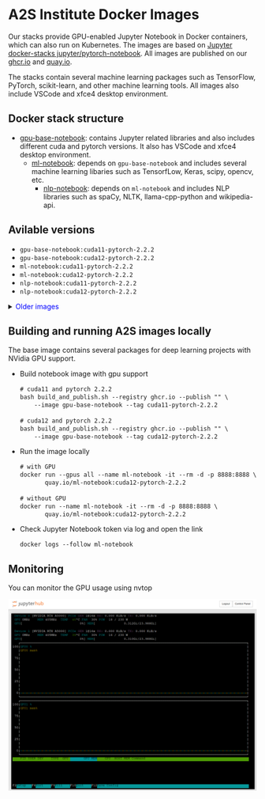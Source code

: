 # A2S Institute Docker Images

Our stacks provide GPU-enabled Jupyter Notebook in Docker containers, which can also run on Kubernetes. The images are based on [Jupyter docker-stacks jupyter/pytorch-notebook](https://github.com/jupyter/docker-stacks/tree/main/images/pytorch-notebook). All images are published on our [ghcr.io](https://github.com/orgs/a2s-institute/packages) and [quay.io](https://quay.io/user/a2s-institute/).

The stacks contain several machine learning packages such as TensorFlow, PyTorch, scikit-learn, and other machine learning tools. All images also include VSCode and xfce4 desktop environment.

## Docker stack structure
* [gpu-base-notebook](https://github.com/a2s-institute/docker-stacks/tree/master/base-gpu-notebook): contains Jupyter related libraries and also includes different cuda and pytorch versions. It also has VSCode and xfce4 desktop environment.
  * [ml-notebook](https://github.com/a2s-institute/docker-stacks/tree/master/ml-notebook): depends on `gpu-base-notebook` and includes several machine learning libaries such as TensorfLow, Keras, scipy, opencv, etc.
    * [nlp-notebook](https://github.com/a2s-institute/docker-stacks/tree/master/nlp-notebook): depends on `ml-notebook` and includes NLP libraries such as spaCy, NLTK, llama-cpp-python and wikipedia-api.

## Avilable versions
* `gpu-base-notebook:cuda11-pytorch-2.2.2`
* `gpu-base-notebook:cuda12-pytorch-2.2.2`
* `ml-notebook:cuda11-pytorch-2.2.2`
* `ml-notebook:cuda12-pytorch-2.2.2`
* `nlp-notebook:cuda11-pytorch-2.2.2`
* `nlp-notebook:cuda12-pytorch-2.2.2`

<details>
<summary><font color=blue> Older images</font></summary>

- `ghcr.io/a2s-institute/docker-stacks/gpu-notebook:cuda11.3.1-ubuntu22.04` (no vscode and xfce desktop)
- `ghcr.io/a2s-institute/docker-stacks/gpu-notebook:cuda11.8.0-ubuntu22.04` (no vscode and xfce desktop)
- `ghcr.io/a2s-institute/docker-stacks/gpu-notebook:cuda12.1.0-ubuntu22.04` (no vscode and xfce desktop)
- `ghcr.io/a2s-institute/docker-stacks/gpu-notebook:cuda12.1.0-ubuntu22.04` (no vscode and xfce desktop)

</details>

## Building and running A2S images locally

The base image  contains several packages for deep learning projects with NVidia GPU support.

* Build notebook image with gpu support
  ```
  # cuda11 and pytorch 2.2.2
  bash build_and_publish.sh --registry ghcr.io --publish "" \
      --image gpu-base-notebook --tag cuda11-pytorch-2.2.2

  # cuda12 and pytorch 2.2.2
  bash build_and_publish.sh --registry ghcr.io --publish "" \
      --image gpu-base-notebook --tag cuda12-pytorch-2.2.2
  ```

* Run the image locally
  ```
  # with GPU
  docker run --gpus all --name ml-notebook -it --rm -d -p 8888:8888 \
         quay.io/ml-notebook:cuda12-pytorch-2.2.2

  # without GPU
  docker run --name ml-notebook -it --rm -d -p 8888:8888 \
         quay.io/ml-notebook:cuda12-pytorch-2.2.2
  ```

* Check Jupyter Notebook token via log and open the link
  ```
  docker logs --follow ml-notebook

  ``` 

## Monitoring

You can monitor the GPU usage using nvtop

<img src="figures/nvtop.png" alt="nvtop gpu monitoring" width="640">

